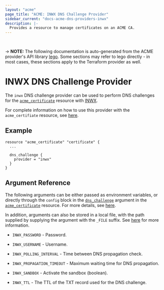 ```yaml
---
layout: "acme"
page_title: "ACME: INWX DNS Challenge Provider"
sidebar_current: "docs-acme-dns-providers-inwx"
description: |-
  Provides a resource to manage certificates on an ACME CA.
---
```

<br>

-> **NOTE:** The following documentation is auto-generated from the
ACME provider's API library [lego](https://go-acme.github.io/lego/).
Some sections may refer to lego directly - in most cases, these
sections apply to the Terraform provider as well.

# INWX DNS Challenge Provider

The `inwx` DNS challenge provider can be used to perform DNS challenges for
the [`acme_certificate`][resource-acme-certificate] resource with
[INWX](https://www.inwx.de/en).

[resource-acme-certificate]: /docs/providers/acme/r/certificate.html

For complete information on how to use this provider with the `acme_certifiate`
resource, see [here][resource-acme-certificate-dns-challenges].

[resource-acme-certificate-dns-challenges]: /docs/providers/acme/r/certificate.html#using-dns-challenges

## Example

```hcl
resource "acme_certificate" "certificate" {
  ...

  dns_challenge {
    provider = "inwx"
  }
}
```
## Argument Reference

The following arguments can be either passed as environment variables, or
directly through the `config` block in the
[`dns_challenge`][resource-acme-certificate-dns-challenge-arg] argument in the
[`acme_certificate`][resource-acme-certificate] resource. For more details, see
[here][resource-acme-certificate-dns-challenges].

[resource-acme-certificate-dns-challenge-arg]: /docs/providers/acme/r/certificate.html#dns_challenge

In addition, arguments can also be stored in a local file, with the path
supplied by supplying the argument with the `_FILE` suffix. See
[here][acme-certificate-file-arg-example] for more information.

[acme-certificate-file-arg-example]: /docs/providers/acme/r/certificate.html#using-variable-files-for-provider-arguments

* `INWX_PASSWORD` - Password.
* `INWX_USERNAME` - Username.

* `INWX_POLLING_INTERVAL` - Time between DNS propagation check.
* `INWX_PROPAGATION_TIMEOUT` - Maximum waiting time for DNS propagation.
* `INWX_SANDBOX` - Activate the sandbox (boolean).
* `INWX_TTL` - The TTL of the TXT record used for the DNS challenge.


